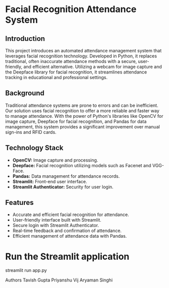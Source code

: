 # Facial Recognition Attendance System

## Introduction
This project introduces an automated attendance management system that leverages facial recognition technology. Developed in Python, it replaces traditional, often inaccurate attendance methods with a secure, user-friendly, and efficient alternative. Utilizing a webcam for image capture and the Deepface library for facial recognition, it streamlines attendance tracking in educational and professional settings.

## Background
Traditional attendance systems are prone to errors and can be inefficient. Our solution uses facial recognition to offer a more reliable and faster way to manage attendance. With the power of Python's libraries like OpenCV for image capture, Deepface for facial recognition, and Pandas for data management, this system provides a significant improvement over manual sign-ins and RFID cards.

## Technology Stack
- **OpenCV:** Image capture and processing.
- **Deepface:** Facial recognition utilizing models such as Facenet and VGG-Face.
- **Pandas:** Data management for attendance records.
- **Streamlit:** Front-end user interface.
- **Streamlit Authenticator:** Security for user login.

## Features
- Accurate and efficient facial recognition for attendance.
- User-friendly interface built with Streamlit.
- Secure login with Streamlit Authenticator.
- Real-time feedback and confirmation of attendance.
- Efficient management of attendance data with Pandas.

# Run the Streamlit application
streamlit run app.py

Authors
Tavish Gupta
Priyanshu Vij
Aryaman Singhi
